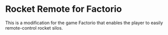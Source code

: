 # Rocket Remote for Factorio

This is a modification for the game Factorio that enables the player to easily remote-control rocket silos.
